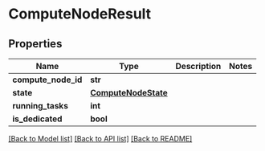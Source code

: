 # ComputeNodeResult


## Properties
Name | Type | Description | Notes
------------ | ------------- | ------------- | -------------
**compute_node_id** | **str** |  | 
**state** | [**ComputeNodeState**](ComputeNodeState.md) |  | 
**running_tasks** | **int** |  | 
**is_dedicated** | **bool** |  | 

[[Back to Model list]](../README.md#documentation-for-models) [[Back to API list]](../README.md#documentation-for-api-endpoints) [[Back to README]](../README.md)


